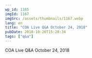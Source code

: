 ```yaml
---
wp_id: 1165
imgId: 1167
imgSrc: /assets/thumbnails/1167.webp
lang: en
title: "COA Live Q&A October 24, 2018"
pubDate: 2018-10-26T15:28:34
tags: ["q&a"]
---
```


<!-- page: 6 -->

<p>COA Live Q&amp;A October 24, 2018</p>
